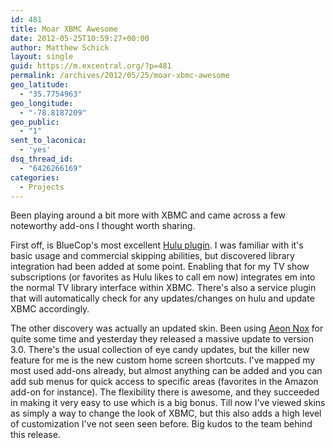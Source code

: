 ```yaml
---
id: 481
title: Moar XBMC Awesome
date: 2012-05-25T10:59:27+00:00
author: Matthew Schick
layout: single
guid: https://m.excentral.org/?p=481
permalink: /archives/2012/05/25/moar-xbmc-awesome
geo_latitude:
  - "35.7754963"
geo_longitude:
  - "-78.8187209"
geo_public:
  - "1"
sent_to_laconica:
  - 'yes'
dsq_thread_id:
  - "6426266169"
categories:
  - Projects
---
```

Been playing around a bit more with XBMC and came across a few noteworthy add-ons I thought worth sharing.

First off, is BlueCop's most excellent <a href="http://forum.xbmc.org/showthread.php?tid=121023">Hulu plugin</a>. I was familiar with it's basic usage and commercial skipping abilities, but discovered library integration had been added at some point. Enabling that for my TV show subscriptions (or favorites as Hulu likes to call em now) integrates em into the normal TV library interface within XBMC. There's also a service plugin that will automatically check for any updates/changes on hulu and update XBMC accordingly.

The other discovery was actually an updated skin. Been using <a href="http://forum.xbmc.org/forumdisplay.php?fid=142">Aeon Nox</a> for quite some time and yesterday they released a massive update to version 3.0. There's the usual collection of eye candy updates, but the killer new feature for me is the new custom home screen shortcuts. I've mapped my most used add-ons already, but almost anything can be added and you can add sub menus for quick access to specific areas (favorites in the Amazon add-on for instance). The flexibility there is awesome, and they succeeded in making it very easy to use which is a big bonus. Till now I've viewed skins as simply a way to change the look of XBMC, but this also adds a high level of customization I've not seen seen before. Big kudos to the team behind this release.